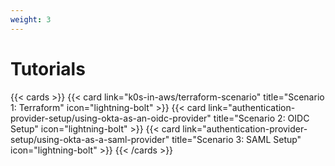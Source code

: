 ```yaml
---
weight: 3
---
```


# Tutorials

{{< cards >}}
{{< card link="k0s-in-aws/terraform-scenario" title="Scenario 1: Terraform"
  icon="lightning-bolt" >}}
{{< card link="authentication-provider-setup/using-okta-as-an-oidc-provider" title="Scenario 2: OIDC Setup" icon="lightning-bolt" >}}
{{< card link="authentication-provider-setup/using-okta-as-a-saml-provider"
  title="Scenario 3: SAML Setup" icon="lightning-bolt" >}}
{{< /cards >}}
